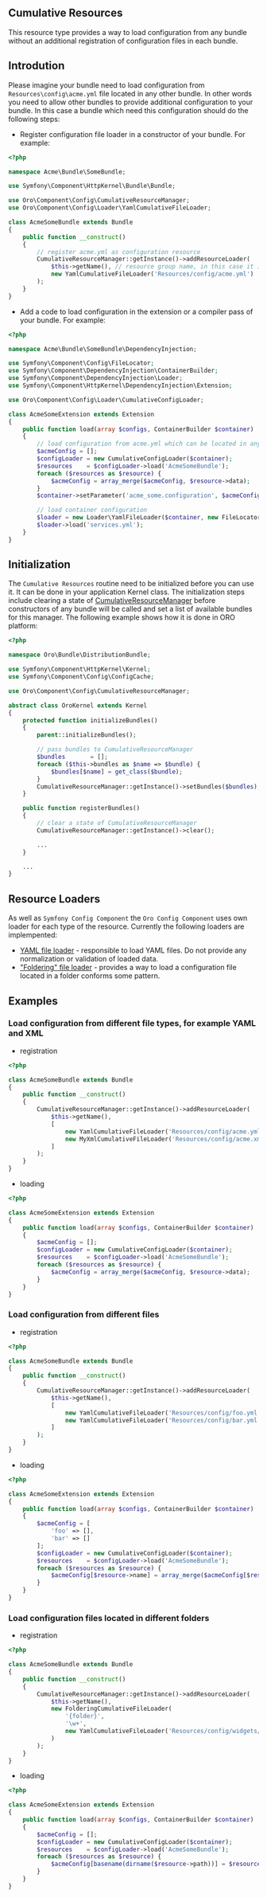 Cumulative Resources
--------------------

This resource type provides a way to load configuration from any bundle without an additional registration of configuration files in each bundle.

Introdution
-----------
Please imagine your bundle need to load configuration from `Resources\config\acme.yml` file located in any other bundle. In other words you need to allow other bundles to provide additional configuration to your bundle. In this case a bundle which need this configuration should do the following steps:

 - Register configuration file loader in a constructor of your bundle. For example:

``` php
<?php

namespace Acme\Bundle\SomeBundle;

use Symfony\Component\HttpKernel\Bundle\Bundle;

use Oro\Component\Config\CumulativeResourceManager;
use Oro\Component\Config\Loader\YamlCumulativeFileLoader;

class AcmeSomeBundle extends Bundle
{
    public function __construct()
    {
        // register acme.yml as configuration resource
        CumulativeResourceManager::getInstance()->addResourceLoader(
            $this->getName(), // resource group name, in this case it is 'AcmeSomeBundle'
            new YamlCumulativeFileLoader('Resources/config/acme.yml')
        );
    }
}
```
 - Add a code to load configuration in the extension or a compiler pass of your bundle. For example:

``` php
<?php

namespace Acme\Bundle\SomeBundle\DependencyInjection;

use Symfony\Component\Config\FileLocator;
use Symfony\Component\DependencyInjection\ContainerBuilder;
use Symfony\Component\DependencyInjection\Loader;
use Symfony\Component\HttpKernel\DependencyInjection\Extension;

use Oro\Component\Config\Loader\CumulativeConfigLoader;

class AcmeSomeExtension extends Extension
{
    public function load(array $configs, ContainerBuilder $container)
    {
        // load configuration from acme.yml which can be located in any bundle
        $acmeConfig = [];
        $configLoader = new CumulativeConfigLoader($container);
        $resources    = $configLoader->load('AcmeSomeBundle');
        foreach ($resources as $resource) {
            $acmeConfig = array_merge($acmeConfig, $resource->data);
        }
        $container->setParameter('acme_some.configuration', $acmeConfig);

        // load container configuration
        $loader = new Loader\YamlFileLoader($container, new FileLocator(__DIR__ . '/../Resources/config'));
        $loader->load('services.yml');
    }
}
```

Initialization
--------------
The `Cumulative Resources` routine need to be initialized before you can use it. It can be done in your application Kernel class. The initialization steps include clearing a state of [CumulativeResourceManager](../../CumulativeResourceManager.php) before constructors of any bundle will be called and set a list of available bundles for this manager. The following example shows how it is done in ORO platform:

``` php
<?php

namespace Oro\Bundle\DistributionBundle;

use Symfony\Component\HttpKernel\Kernel;
use Symfony\Component\Config\ConfigCache;

use Oro\Component\Config\CumulativeResourceManager;

abstract class OroKernel extends Kernel
{
    protected function initializeBundles()
    {
        parent::initializeBundles();

        // pass bundles to CumulativeResourceManager
        $bundles       = [];
        foreach ($this->bundles as $name => $bundle) {
            $bundles[$name] = get_class($bundle);
        }
        CumulativeResourceManager::getInstance()->setBundles($bundles);
    }

    public function registerBundles()
    {
        // clear a state of CumulativeResourceManager
        CumulativeResourceManager::getInstance()->clear();

        ...
    }

    ...
}
```
Resource Loaders
----------------

As well as `Symfony Config Component` the `Oro Config Component` uses own loader for each type of the resource. Currently the following loaders are implempented:

 - [YAML file loader](../../Loader/YamlCumulativeFileLoader.php) - responsible to load YAML files. Do not provide any normalization or validation of loaded data.
 - ["Foldering" file loader](../../Loader/FolderingCumulativeFileLoader.php) - provides a way to load a configuration file located in a folder conforms some pattern.

Examples
--------

### Load configuration from different file types, for example YAML and XML

 - registration

``` php
<?php

class AcmeSomeBundle extends Bundle
{
    public function __construct()
    {
        CumulativeResourceManager::getInstance()->addResourceLoader(
            $this->getName(),
            [
                new YamlCumulativeFileLoader('Resources/config/acme.yml')
                new MyXmlCumulativeFileLoader('Resources/config/acme.xml')
            ]
        );
    }
}
```
 - loading

``` php
<?php

class AcmeSomeExtension extends Extension
{
    public function load(array $configs, ContainerBuilder $container)
    {
        $acmeConfig = [];
        $configLoader = new CumulativeConfigLoader($container);
        $resources    = $configLoader->load('AcmeSomeBundle');
        foreach ($resources as $resource) {
            $acmeConfig = array_merge($acmeConfig, $resource->data);
        }
    }
}
```

### Load configuration from different files

 - registration

``` php
<?php

class AcmeSomeBundle extends Bundle
{
    public function __construct()
    {
        CumulativeResourceManager::getInstance()->addResourceLoader(
            $this->getName(),
            [
                new YamlCumulativeFileLoader('Resources/config/foo.yml')
                new YamlCumulativeFileLoader('Resources/config/bar.yml')
            ]
        );
    }
}
```
 - loading

``` php
<?php

class AcmeSomeExtension extends Extension
{
    public function load(array $configs, ContainerBuilder $container)
    {
        $acmeConfig = [
            'foo' => [],
            'bar' => []
        ];
        $configLoader = new CumulativeConfigLoader($container);
        $resources    = $configLoader->load('AcmeSomeBundle');
        foreach ($resources as $resource) {
            $acmeConfig[$resource->name] = array_merge($acmeConfig[$resource->name], $resource->data);
        }
    }
}
```

### Load configuration files located in different folders

 - registration

``` php
<?php

class AcmeSomeBundle extends Bundle
{
    public function __construct()
    {
        CumulativeResourceManager::getInstance()->addResourceLoader(
            $this->getName(),
            new FolderingCumulativeFileLoader(
                '{folder}',
                '\w+',
                new YamlCumulativeFileLoader('Resources/config/widgets/{folder}/widget.yml')
            )
        );
    }
}
```
 - loading

``` php
<?php

class AcmeSomeExtension extends Extension
{
    public function load(array $configs, ContainerBuilder $container)
    {
        $acmeConfig = [];
        $configLoader = new CumulativeConfigLoader($container);
        $resources    = $configLoader->load('AcmeSomeBundle');
        foreach ($resources as $resource) {
            $acmeConfig[basename(dirname($resource->path))] = $resource->data;
        }
    }
}
```

